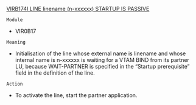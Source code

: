 [VIRB174I LINE linename (n-xxxxxx) STARTUP IS PASSIVE](https://virtel.readthedocs.io/en/latest/manuals/virtel/Virtel459MG/messages.html?highlight=VIRB174I#VIRB174I)

`Module`
- VIR0B17

`Meaning`
- Initialisation of the line whose external name is linename and whose internal name is n-xxxxxx is waiting for a VTAM BIND from its partner LU, because WAIT-PARTNER is specified in the “Startup prerequisite” field in the definition of the line.

`Action`
- To activate the line, start the partner application.
